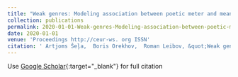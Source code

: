 ```yaml
---
title: "Weak genres: Modeling association between poetic meter and meaning in Russian poetry"
collection: publications
permalink: 2020-01-01-Weak-genres-Modeling-association-between-poetic-meter-and-meaning-in-Russian-poetry
date: 2020-01-01
venue: 'Proceedings http://ceur-ws. org ISSN'
citation: ' Artjoms Šeļa,  Boris Orekhov,  Roman Leibov, &quot;Weak genres: Modeling association between poetic meter and meaning in Russian poetry.&quot; Proceedings http://ceur-ws. org ISSN, 2020.'
---
```

Use [Google Scholar](https://scholar.google.com/scholar?q=Weak+genres:+Modeling+association+between+poetic+meter+and+meaning+in+Russian+poetry){:target="_blank"} for full citation
